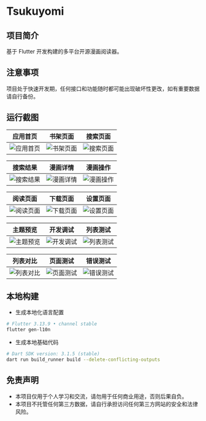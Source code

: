 # Tsukuyomi

## 项目简介

基于 Flutter 开发构建的多平台开源漫画阅读器。

## 注意事项

项目处于快速开发期，任何接口和功能随时都可能出现破坏性更改，如有重要数据请自行备份。

## 运行截图

| 应用首页 | 书架页面 | 搜索页面 |
| ------ | ------ | ------ |
| ![应用首页](https://github.com/user-attachments/assets/51a172ed-0567-44a7-83c7-0b151ef46129) | ![书架页面](https://github.com/user-attachments/assets/8b984a54-bb95-4ff7-8d5f-4257aea82790) | ![搜索页面](https://github.com/user-attachments/assets/d34e8521-9101-4053-adc9-d9b68affef67) |

| 搜索结果 | 漫画详情 | 漫画操作 |
| ------ | ------ | ------ |
| ![搜索结果](https://github.com/user-attachments/assets/378c0746-dc1d-4a95-944c-2a39853906a6) | ![漫画详情](https://github.com/user-attachments/assets/c9ce4430-6fba-4e39-bf36-4230b4ce6e2d) | ![漫画操作](https://github.com/user-attachments/assets/58c7a877-b779-4395-aa28-148670ea5ac1) |

| 阅读页面 | 下载页面 | 设置页面 |
| ------ | ------ | ------ |
| ![阅读页面](https://github.com/user-attachments/assets/4cc5034d-842b-4bc3-8615-23831d3238a4) | ![下载页面](https://github.com/user-attachments/assets/13e13808-0c03-4ad4-be5c-7d5d3576f768) | ![设置页面](https://github.com/user-attachments/assets/bc3260d7-df15-42fa-8074-211a6bee3829) |

| 主题预览 | 开发调试 | 列表测试 |
| ------ | ------ | ------ |
| ![主题预览](https://github.com/user-attachments/assets/7a1386c5-dc4d-4675-bde0-d53de8456541) | ![开发调试](https://github.com/user-attachments/assets/52196c74-929b-4fc6-bc34-89e5bba4a0fd) | ![列表测试](https://github.com/user-attachments/assets/1e514ac1-f44c-4032-a645-740fa23d6373) |

| 列表对比 | 页面测试 | 错误测试 |
| ------ | ------ | ------ |
|  ![列表对比](https://github.com/user-attachments/assets/53ee0ff6-d126-4434-a37b-96fe2da1eeb2) | ![页面测试](https://github.com/user-attachments/assets/63fc23f2-4232-43da-9c8a-3aca630d3910) | ![错误测试](https://github.com/user-attachments/assets/28d765a3-193b-4b89-a80e-0a0b40dc0af0) |

## 本地构建

- 生成本地化语言配置

```sh
# Flutter 3.13.9 • channel stable
flutter gen-l10n
```

- 生成本地基础代码

```sh
# Dart SDK version: 3.1.5 (stable)
dart run build_runner build --delete-conflicting-outputs
```

## 免责声明

- 本项目仅用于个人学习和交流，请勿用于任何商业用途，否则后果自负。
- 本项目不托管任何第三方数据，请自行承担访问任何第三方网站的安全和法律风险。
